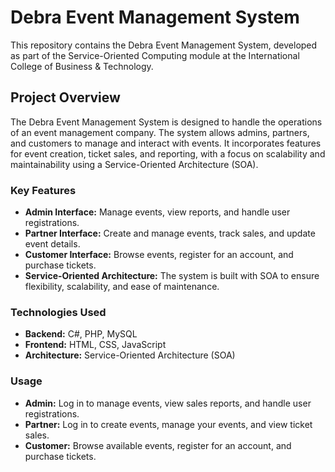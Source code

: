 <h1>Debra Event Management System</h1>
<p>This repository contains the Debra Event Management System, developed as part of the Service-Oriented Computing module at the International College of Business & Technology.</p>

<h2>Project Overview</h2>
<p>The Debra Event Management System is designed to handle the operations of an event management company. The system allows admins, partners, and customers to manage and interact with events. It incorporates features for event creation, ticket sales, and reporting, with a focus on scalability and maintainability using a Service-Oriented Architecture (SOA).</p>

<h3>Key Features</h3>
<ul>
    <li><strong>Admin Interface:</strong> Manage events, view reports, and handle user registrations.</li>
    <li><strong>Partner Interface:</strong> Create and manage events, track sales, and update event details.</li>
    <li><strong>Customer Interface:</strong> Browse events, register for an account, and purchase tickets.</li>
    <li><strong>Service-Oriented Architecture:</strong> The system is built with SOA to ensure flexibility, scalability, and ease of maintenance.</li>
</ul>

<h3>Technologies Used</h3>
<ul>
    <li><strong>Backend:</strong> C#, PHP, MySQL</li>
    <li><strong>Frontend:</strong> HTML, CSS, JavaScript</li>
    <li><strong>Architecture:</strong> Service-Oriented Architecture (SOA)</li>
</ul>

<h3>Usage</h3>
<ul>
    <li><strong>Admin:</strong> Log in to manage events, view sales reports, and handle user registrations.</li>
    <li><strong>Partner:</strong> Log in to create events, manage your events, and view ticket sales.</li>
    <li><strong>Customer:</strong> Browse available events, register for an account, and purchase tickets.</li>
</ul>
